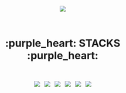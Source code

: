 

<!--
**JELLRINA/JELLRINA** is a ✨ _special_ ✨ repository because its `README.md` (this file) appears on your GitHub profile.

Here are some ideas to get you started:

- 🔭 I’m currently working on ...
- 🌱 I’m currently learning ...
- 👯 I’m looking to collaborate on ...
- 🤔 I’m looking for help with ...
- 💬 Ask me about ...
- 📫 How to reach me: ...
- 😄 Pronouns: ...
- ⚡ Fun fact: ...
-->
<p align="center">
  <a href="https://github.com/JELLRINA"><img src="https://hits.seeyoufarm.com/api/count/incr/badge.svg?url=https%3A%2F%2Fgithub.com%2FJELLRINA&count_bg=%23B17FEE&title_bg=%23D6C9FF&icon=&icon_color=%23E7E7E7&title=VISIT&edge_flat=false"/></a> </p>
  </br>
<div align=center><h1>:purple_heart: STACKS :purple_heart:</h1></div>
<p align="center">
  </br>
  </br>
  <img src="https://img.shields.io/badge/HTML5-E34F26?style=flat-square&logo=HTML5&logoColor=white"/></a>  &nbsp
  <img src="https://img.shields.io/badge/CSS3-1572B6?style=flat-square&logo=CSS3&logoColor=white"/></a> &nbsp
  <img src="https://img.shields.io/badge/JavaScript-F7DF1E?style=flat-square&logo=JavaScript&logoColor=white"/></a> &nbsp  
  <img src="https://img.shields.io/badge/java-007396?style=flat-square&logo=java&logoColor=white">  &nbsp 
  <img src="https://img.shields.io/badge/github-181717?style=flat-square&logo=github&logoColor=white"> &nbsp
  <img src="https://img.shields.io/badge/fontawesome-339AF0?style=flat-square&logo=fontawesome&logoColor=white"></p> 
  
<!--  <p align="center">
  [![Gmail Badge](https://img.shields.io/badge/Gmail-D14836?style=flat&logo=Gmail&logoColor=white)](mailto:dlgh6007@gmail.com) 
</p>  -->
 
<!-- <a href="https://www.instagram.com/jellrina/" target="_blank"><img src="https://img.shields.io/badge/
  [RINA's]-[EA4335]?style=flat-square&logo=[Instagram]&logoColor=blueviolet"/></a> -->

